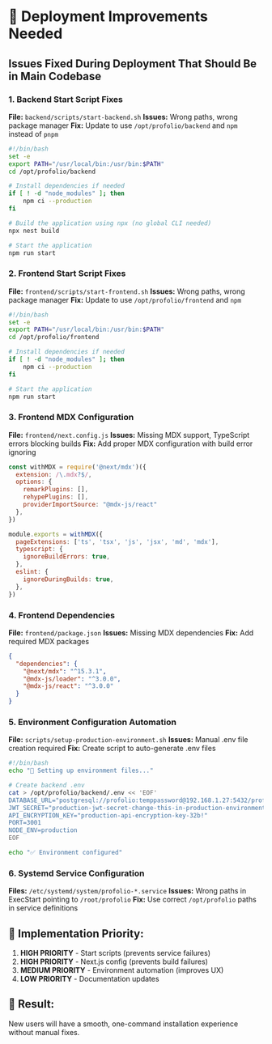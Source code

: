 # 🚀 Deployment Improvements Needed

## Issues Fixed During Deployment That Should Be in Main Codebase

### 1. **Backend Start Script Fixes**
**File:** `backend/scripts/start-backend.sh`
**Issues:** Wrong paths, wrong package manager
**Fix:** Update to use `/opt/profolio/backend` and `npm` instead of `pnpm`

```bash
#!/bin/bash
set -e
export PATH="/usr/local/bin:/usr/bin:$PATH"
cd /opt/profolio/backend

# Install dependencies if needed
if [ ! -d "node_modules" ]; then
    npm ci --production
fi

# Build the application using npx (no global CLI needed)
npx nest build

# Start the application
npm run start
```

### 2. **Frontend Start Script Fixes**
**File:** `frontend/scripts/start-frontend.sh`
**Issues:** Wrong paths, wrong package manager
**Fix:** Update to use `/opt/profolio/frontend` and `npm`

```bash
#!/bin/bash
set -e
export PATH="/usr/local/bin:/usr/bin:$PATH"
cd /opt/profolio/frontend

# Install dependencies if needed
if [ ! -d "node_modules" ]; then
    npm ci --production
fi

# Start the application
npm run start
```

### 3. **Frontend MDX Configuration**
**File:** `frontend/next.config.js`
**Issues:** Missing MDX support, TypeScript errors blocking builds
**Fix:** Add proper MDX configuration with build error ignoring

```javascript
const withMDX = require('@next/mdx')({
  extension: /\.mdx?$/,
  options: {
    remarkPlugins: [],
    rehypePlugins: [],
    providerImportSource: "@mdx-js/react"
  },
})

module.exports = withMDX({
  pageExtensions: ['ts', 'tsx', 'js', 'jsx', 'md', 'mdx'],
  typescript: {
    ignoreBuildErrors: true,
  },
  eslint: {
    ignoreDuringBuilds: true,
  },
})
```

### 4. **Frontend Dependencies**
**File:** `frontend/package.json`
**Issues:** Missing MDX dependencies
**Fix:** Add required MDX packages

```json
{
  "dependencies": {
    "@next/mdx": "^15.3.1",
    "@mdx-js/loader": "^3.0.0",
    "@mdx-js/react": "^3.0.0"
  }
}
```

### 5. **Environment Configuration Automation**
**File:** `scripts/setup-production-environment.sh`
**Issues:** Manual .env file creation required
**Fix:** Create script to auto-generate .env files

```bash
#!/bin/bash
echo "🔧 Setting up environment files..."

# Create backend .env
cat > /opt/profolio/backend/.env << 'EOF'
DATABASE_URL="postgresql://profolio:temppassword@192.168.1.27:5432/profolio"
JWT_SECRET="production-jwt-secret-change-this-in-production-environment"
API_ENCRYPTION_KEY="production-api-encryption-key-32b!"
PORT=3001
NODE_ENV=production
EOF

echo "✅ Environment configured"
```

### 6. **Systemd Service Configuration**
**Files:** `/etc/systemd/system/profolio-*.service`
**Issues:** Wrong paths in ExecStart pointing to `/root/profolio`
**Fix:** Use correct `/opt/profolio` paths in service definitions

## 🎯 **Implementation Priority:**

1. **HIGH PRIORITY** - Start scripts (prevents service failures)
2. **HIGH PRIORITY** - Next.js config (prevents build failures)
3. **MEDIUM PRIORITY** - Environment automation (improves UX)
4. **LOW PRIORITY** - Documentation updates

## 🚀 **Result:**
New users will have a smooth, one-command installation experience without manual fixes. 